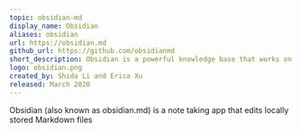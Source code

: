 ```yaml
---
topic: obsidian-md
display_name: Obsidian
aliases: obsidian
url: https://obsidian.md
github_url: https://github.com/obsidianmd
short_description: Obsidian is a powerful knowledge base that works on top of a local folder of plain text Markdown files.
logo: obsidian.png
created_by: Shida Li and Erica Xu
released: March 2020
---
```

Obsidian (also known as obsidian.md) is a note taking app that edits locally stored Markdown files
